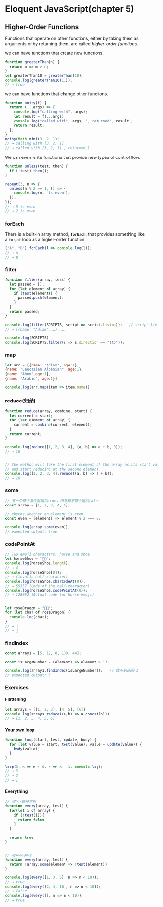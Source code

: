# Eloquent JavaScript(chapter 5)

## Higher-Order Functions
Functions that operate on other functions, either by taking them as arguments or by returning them, are called _higher-order functions_. 

we can have functions that create new functions.
```javascript
function greaterThan(n) {
  return m => m > n;
}
let greaterThan10 = greaterThan(10);
console.log(greaterThan10(11));
// → true
```
we can have functions that change other functions.
```javascript
function noisy(f) {
  return (...args) => {
    console.log("calling with", args);
    let result = f(...args);
    console.log("called with", args, ", returned", result);
    return result;
  };
}
noisy(Math.min)(3, 2, 1);
// → calling with [3, 2, 1]
// → called with [3, 2, 1] , returned 1
```
We can even write functions that provide new types of control flow.
```javascript
function unless(test, then) {
  if (!test) then();
}

repeat(3, n => {
  unless(n % 2 == 1, () => {
    console.log(n, "is even");
  });
});
// → 0 is even
// → 2 is even
```
### forEach
There is a built-in array method, **`forEach`**, that provides something like a `for`/`of` loop as a higher-order function.
```javascript
["A", "B"].forEach(l => console.log(l));
// → A
// → B
```
### filter
```javascript
function filter(array, test) {
  let passed = [];
  for (let element of array) {
    if (test(element)) {
      passed.push(element);
    }
  }
  return passed;
}

console.log(filter(SCRIPTS, script => script.living));   // script.living的值为true或false
// → [{name: "Adlam", …}, …]

console.log(SCRIPTS)
console.log(SCRIPTS.filter(s => s.direction == "ttb"));
```
### map
```javascript
let arr = [{name: "Adlam", age:1},
{name: "Caucasian Albanian", age:1},
{name: "Ahom",age:1},
{name: "Arabic", age:1}]

console.log(arr.map(item => item.name))
```
### reduce(归纳)
```javascript
function reduce(array, combine, start) {
  let current = start;
  for (let element of array) {
    current = combine(current, element);
  }
  return current;
}

console.log(reduce([1, 2, 3, 4], (a, b) => a + b, 0));
// → 10


// The method will take the first element of the array as its start value 
// and start reducing at the second element.
console.log([1, 2, 3, 4].reduce((a, b) => a + b));
// → 10
```
### some
```javascript
// 有一个符合条件就返回true，所有都不符合返回false
const array = [1, 2, 3, 4, 5];

// checks whether an element is even
const even = (element) => element % 2 === 0;

console.log(array.some(even));
// expected output: true
```
### codePointAt
```javascript
// Two emoji characters, horse and shoe
let horseShoe = "🐴👟";
console.log(horseShoe.length);
// → 4
console.log(horseShoe[0]);
// → (Invalid half-character)
console.log(horseShoe.charCodeAt(0));
// → 55357 (Code of the half-character)
console.log(horseShoe.codePointAt(0));
// → 128052 (Actual code for horse emoji)


let roseDragon = "🌹🐉";
for (let char of roseDragon) {
  console.log(char);
}
// → 🌹
// → 🐉
```
### findIndex
```javascript
const array1 = [5, 12, 8, 130, 44];

const isLargeNumber = (element) => element > 13;

console.log(array1.findIndex(isLargeNumber));   // 找不到返回-1
// expected output: 3
```
### Exercises
#### Flattening
```javascript
let arrays = [[1, 2, 3], [4, 5], [6]]
console.log(arrays.reduce((a,b) => a.concat(b)))
// → [1, 2, 3, 4, 5, 6]
```
#### Your own loop
```javascript
function loop(start, test, update, body) {
  for (let value = start; test(value); value = update(value)) {
    body(value);
  }
}

loop(3, n => n > 0, n => n - 1, console.log);
// → 3
// → 2
// → 1
```
#### Everything
```javascript
// 用for循环实现
function every(array, test) {
  for(let i of array) {
    if (!test(i)){
      return false
    }
  }
  
  return true
}


// 用some实现
function every(array, test) {
  return !array.some(element => !test(element))
}

console.log(every([1, 3, 5], n => n < 10));
// → true
console.log(every([2, 4, 16], n => n < 10));
// → false
console.log(every([], n => n < 10));
// → true
```
#### 


